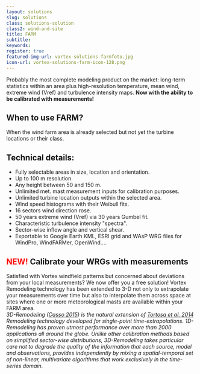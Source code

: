 ```yaml
---
layout: solutions
slug: solutions
class: solutions-solution
class2: wind-and-site
title: FARM
subtitle:
keywords: 
register: true
featured-img-url: vortex-solutions-farmfoto.jpg
icon-url: vortex-solutions-farm-icon-128.png
---
```


<p class="lead">Probably the most complete modeling product on the market: long-term statistics within an area plus high-resolution temperature, mean wind, extreme wind (Vref) and turbulence intensity maps. <b>Now with the ability to be calibrated with measurements!</b></p>

## When to use FARM?

When the wind farm area is already selected but not yet the turbine locations or their class.

## Technical details:

- Fully selectable areas in size, location and orientation.
- Up to 100 m resolution.
- Any height between 50 and 150 m.
- Unlimited met. mast measurement inputs for calibration purposes.
- Unlimited turbine location outputs within the selected area.
- Wind speed histograms with their Weibull fits.
- 16 sectors wind direction rose.
- 50 years extreme wind (Vref) via 30 years Gumbel fit.
- Characteristic turbulence intensity "spectra".
- Sector-wise inflow angle and vertical shear.
- Exportable to Google Earth KML, ESRI grid and WAsP WRG files for WindPro, WindFARMer, OpenWind....

## <font color="red">NEW!</font> Calibrate your WRGs with measurements

<div class="well well-sm ox_animate_when_almost_visible ox_bottom-to-top">
  Satisfied with Vortex windfield patterns but concerned about deviations from your local measurements? We now offer you a free solution!  Vortex Remodeling technology has been extended to 3-D not only to extrapolate your measurements over time but also to interpolate them across space at sites where one or more meteorological masts are available within your FARM area.
</div>

<i>
   3D-Remodeling (<a href="../docs/WPM.PauCasso.2016.pdf" target="_blank">Casso 2015</a>) is the natural extension of <a href="../docs/EWEA2014_Atortosa.pdf" target="_blank">Tortosa et al. 2014</a> Remodeling technology developed for single-point time-extrapolations. 1D-Remodeling has proven utmost performance over more than 2000 applications all around the globe. Unlike other calibration methods based on simplified sector-wise distributions, 3D-Remodeling takes particular care not to degrade the quality of the information that each source, model and observations, provides independently by mixing a spatial-temporal set of non-linear, multivariate algorithms that work exclusively in the time-series domain.
</i>
